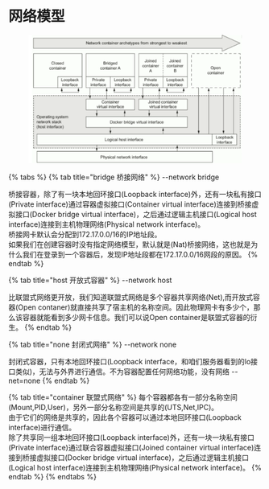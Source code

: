 # 网络模型



<figure><img src="../../../.gitbook/assets/image (11) (1) (1).png" alt=""><figcaption></figcaption></figure>

{% tabs %}
{% tab title="bridge 桥接网络" %}
\--network bridge

桥接容器，除了有一块本地回环接口(Loopback interface)外，还有一块私有接口(Private interface)通过容器虚拟接口(Container virtual interface)连接到桥接虚拟接口(Docker bridge virtual interface)，之后通过逻辑主机接口(Logical host interface)连接到主机物理网络(Physical network interface)。\
桥接网卡默认会分配到172.17.0.0/16的IP地址段。\
如果我们在创建容器时没有指定网络模型，默认就是(Nat)桥接网络，这也就是为什么我们在登录到一个容器后，发现IP地址段都在172.17.0.0/16网段的原因。
{% endtab %}

{% tab title="host 开放式容器" %}
\--network host

比联盟式网络更开放，我们知道联盟式网络是多个容器共享网络(Net),而开放式容器(Open contaner)就直接共享了宿主机的名称空间。因此物理网卡有多少个，那么该容器就能看到多少网卡信息。我们可以说Open container是联盟式容器的衍生。
{% endtab %}

{% tab title="none 封闭式网络" %}
\--network none

封闭式容器，只有本地回环接口(Loopback interface，和咱们服务器看到的lo接口类似)，无法与外界进行通信。不为容器配置任何网络功能，没有网络 --net=none
{% endtab %}

{% tab title="container 联盟式网络" %}
每个容器都各有一部分名称空间(Mount,PID,User)，另外一部分名称空间是共享的(UTS,Net,IPC)。\
由于它们的网络是共享的，因此各个容器可以通过本地回环接口(Loopback interface)进行通信。\
除了共享同一组本地回环接口(Loopback interface)外，还有一块一块私有接口(Private interface)通过联合容器虚拟接口(Joined container virtual interface)连接到桥接虚拟接口(Docker bridge virtual interface)，之后通过逻辑主机接口(Logical host interface)连接到主机物理网络(Physical network interface)。
{% endtab %}
{% endtabs %}
